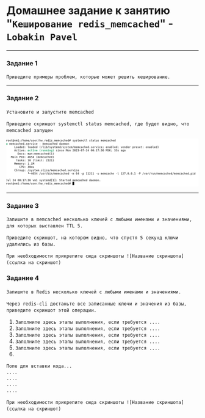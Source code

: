 # Домашнее задание к занятию "`Кеширование redis_memcached`" - `Lobakin Pavel`

---

### Задание 1

`Приведите примеры проблем, которые может решить кеширование.`

---

### Задание 2

`Установите и запустите memcached`

`Приведите скриншот systemctl status memcached, где будет видно, что memcached запущен`

![screenshot task 2](https://github.com/luxlavel/hw_redis_memcached/blob/master/screenshots_hw_redis_memcached/screenshot_1.png)

---

### Задание 3

`Запишите в memcached несколько ключей с любыми именами и значениями, для которых выставлен TTL 5.` 

`Приведите скриншот, на котором видно, что спустя 5 секунд ключи удалились из базы.`

`При необходимости прикрепитe сюда скриншоты
![Название скриншота](ссылка на скриншот)`

### Задание 4

`Запишите в Redis несколько ключей с любыми именами и значениями.`

`Через redis-cli достаньте все записанные ключи и значения из базы, приведите скриншот этой операции.`

1. `Заполните здесь этапы выполнения, если требуется ....`
2. `Заполните здесь этапы выполнения, если требуется ....`
3. `Заполните здесь этапы выполнения, если требуется ....`
4. `Заполните здесь этапы выполнения, если требуется ....`
5. `Заполните здесь этапы выполнения, если требуется ....`
6. 

```
Поле для вставки кода...
....
....
....
....
```

`При необходимости прикрепитe сюда скриншоты
![Название скриншота](ссылка на скриншот)`
